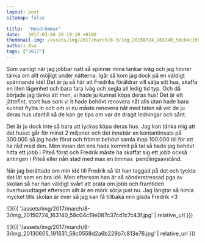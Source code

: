 ```yaml
---
layout: post
sitemap: false

title:  "Husdrömmar"
date:   2017-03-08 20:10:10 +0100
thumbnail-img: /assets/img/2017/march/8-3/img_20150724_163140_58c04c19e087c37cd1c7c43f.jpg
author: Eva
tags: ["2017"]
---
```


Som vanligt när jag jobbar natt så spinner mina tankar iväg och jag hinner tänka om allt möjligt under nätterna. Igår så kom jag dock på en väldigt spännande idé! Det är ju så här att Fredriks föräldrar vill sälja sitt hus, skaffa en liten lägenhet och bara fara iväg och segla all ledig tid typ. Och då började jag tänka att men, vi hade ju kunnat köpa deras hus! Det är ett jättefint, stort hus som vi it hade behövt renovera nåt alls utan hade bara kunnat flytta in och om vi nu måste renovera nåt med tiden så vet de ju deras hus utantill så de kan ge tips om var de dragit ledningar och sånt. 

Det är ju dock inte så bara att lyckas köpa deras hus. Jag kan tänka mig att det huset går för minst 2 miljoner och det innebär en kontantinsats på 300.000 så jag hade först och främst behövt samla ihop 100.000 till för att ha råd med den. Men innan det ens hade kommit på tal så hade jag behövt hitta ett jobb i Piteå först och Fredrik måste ha skaffat sig ett jobb också antingen i Piteå eller nån stad med max en timmas  pendlingsavstånd. 

När jag berättade om min idé till Fredrik så lät han taggad på det och tyckte det lät som en bra idé. Men eftersom han är så sönderstressad pga av skolan så har han väldigt svårt att prata om jobb och framtiden överhuvudtaget eftersom allt är en mörk sörja just nu. Jag längtar så himla mycket tills skolan är över så jag kan få tillbaka min glada Fredrik <3

![]({{ '/assets/img/2017/march/8-3/img_20150724_163140_58c04c19e087c37cd1c7c43f.jpg'  | relative_url }})

![]({{ '/assets/img/2017/march/8-3/img_20130605_191631_58c0558d2a6b229b7c813e76.jpg'  | relative_url }})

